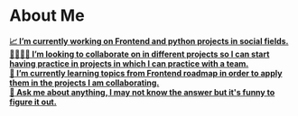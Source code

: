 # About Me
<b><u>📈 I’m currently working on Frontend and python projects in social fields.</b><br>
<b>👨‍👨‍👧‍👦 I’m looking to collaborate on in different projects so I can start having practice in projects in which I can practice with a team.</b><br>
<b>🌱 I’m currently learning topics from Frontend roadmap in order to apply them in the projects I am collaborating.</b><br>
<b>💬 Ask me about anything, I may not know the answer but it's funny to figure it out.</b><br>

